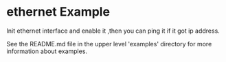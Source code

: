 # ethernet Example

Init ethernet interface and enable it ,then you can ping it if it got ip address.


See the README.md file in the upper level 'examples' directory for more information about examples.
